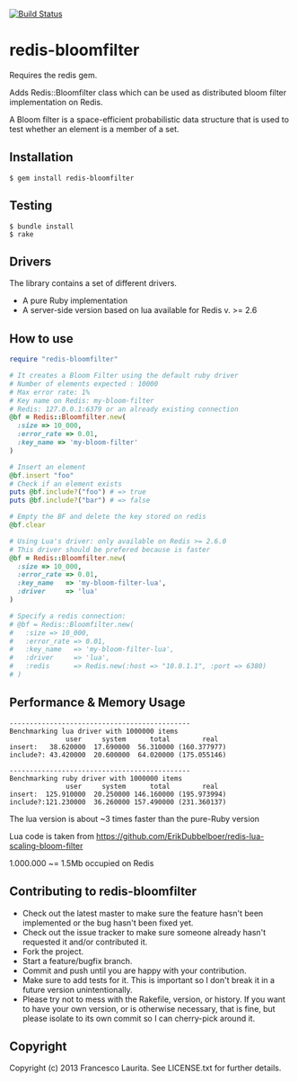[![Build Status](https://travis-ci.org/taganaka/redis-bloomfilter.svg?branch=master)](https://travis-ci.org/taganaka/redis-bloomfilter)

redis-bloomfilter
=============
Requires the redis gem.

Adds Redis::Bloomfilter class which can be used as distributed bloom filter implementation on Redis.

A Bloom filter is a space-efficient probabilistic data structure that is used to test whether an element is a member of a set.


Installation
----------------
    $ gem install redis-bloomfilter

Testing
----------------
    $ bundle install
    $ rake

Drivers
-----------------
The library contains a set of different drivers.
  * A pure Ruby implementation
  * A server-side version based on lua available for Redis v. >= 2.6

How to use
-----------------
```ruby
require "redis-bloomfilter"

# It creates a Bloom Filter using the default ruby driver
# Number of elements expected : 10000
# Max error rate: 1%
# Key name on Redis: my-bloom-filter
# Redis: 127.0.0.1:6379 or an already existing connection
@bf = Redis::Bloomfilter.new(
  :size => 10_000, 
  :error_rate => 0.01, 
  :key_name => 'my-bloom-filter'
)

# Insert an element
@bf.insert "foo"
# Check if an element exists
puts @bf.include?("foo") # => true
puts @bf.include?("bar") # => false

# Empty the BF and delete the key stored on redis
@bf.clear

# Using Lua's driver: only available on Redis >= 2.6.0
# This driver should be prefered because is faster
@bf = Redis::Bloomfilter.new(
  :size => 10_000, 
  :error_rate => 0.01, 
  :key_name   => 'my-bloom-filter-lua',
  :driver     => 'lua'
)

# Specify a redis connection:
# @bf = Redis::Bloomfilter.new(
#   :size => 10_000, 
#   :error_rate => 0.01, 
#   :key_name   => 'my-bloom-filter-lua',
#   :driver     => 'lua',
#   :redis      => Redis.new(:host => "10.0.1.1", :port => 6380)
# )
```

Performance & Memory Usage
-----------------
```
---------------------------------------------
Benchmarking lua driver with 1000000 items
              user     system      total        real
insert:   38.620000  17.690000  56.310000 (160.377977)
include?: 43.420000  20.600000  64.020000 (175.055146)

---------------------------------------------
Benchmarking ruby driver with 1000000 items
              user     system      total        real
insert:  125.910000  20.250000 146.160000 (195.973994)
include?:121.230000  36.260000 157.490000 (231.360137)
```
The lua version is about ~3 times faster than the pure-Ruby version

Lua code is taken from https://github.com/ErikDubbelboer/redis-lua-scaling-bloom-filter

1.000.000 ~= 1.5Mb occupied on Redis

Contributing to redis-bloomfilter
----------------
 
* Check out the latest master to make sure the feature hasn't been implemented or the bug hasn't been fixed yet.
* Check out the issue tracker to make sure someone already hasn't requested it and/or contributed it.
* Fork the project.
* Start a feature/bugfix branch.
* Commit and push until you are happy with your contribution.
* Make sure to add tests for it. This is important so I don't break it in a future version unintentionally.
* Please try not to mess with the Rakefile, version, or history. If you want to have your own version, or is otherwise necessary, that is fine, but please isolate to its own commit so I can cherry-pick around it.

Copyright
----------------

Copyright (c) 2013 Francesco Laurita. See LICENSE.txt for
further details.
